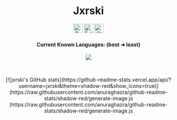 <h1 align="center">Jxrski</h1>
<a href="https://github.com/jxrski"></a>

<p align="center">
  <img height="25" src="https://api.visitorbadge.io/api/VisitorHit?user=jxrski&countColorcountColor&countColor=%23006EFF" alt="Profile Views"/>
  <img height="25" src="https://img.shields.io/github/followers/jxrski?color=4a12ba&style=for-the-badge&logo=github&label=Follow" alt="Followers"/>
  <img height="25" src="https://img.shields.io/github/stars/jxrski?color=f429ff&style=for-the-badge&logo=github&label=Stars" alt="Stars"/>
</p>
<h4 align="center">Current Known Languages: (best ➜ least)</h5>
<p align="center">
           <img src="https://skillicons.dev/icons?i=py,html,cs,"/>
</p>

<br>

<p align="center">
  [![jxrski's GitHub stats](https://github-readme-stats.vercel.app/api/?username=jxrski&theme=shadow-red&show_icons=true)](https://raw.githubusercontent.com/anuraghazra/github-readme-stats/shadow-red/generate-image.js
)https://raw.githubusercontent.com/anuraghazra/github-readme-stats/shadow-red/generate-image.js

</p>
